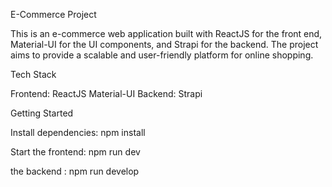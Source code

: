 
E-Commerce Project

This is an e-commerce web application built with ReactJS for the front end, Material-UI for the UI components, and Strapi for the backend. The project aims to provide a scalable and user-friendly platform for online shopping.

Tech Stack

Frontend: ReactJS Material-UI Backend: Strapi

Getting Started

Install dependencies: npm install


Start the frontend: npm run dev

the backend : npm run develop
